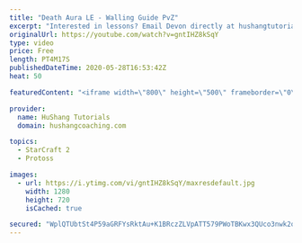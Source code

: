 ```yaml
---
title: "Death Aura LE - Walling Guide PvZ"
excerpt: "Interested in lessons? Email Devon directly at hushangtutorials@outlook.com ------------------------------------------------------------------------------------------------------- Want to support HuShang Tutorials directly? Patreon is a website where you can contribute a monthly donation that will help"
originalUrl: https://youtube.com/watch?v=gntIHZ8kSqY
type: video
price: Free
length: PT4M17S
publishedDateTime: 2020-05-28T16:53:42Z
heat: 50

featuredContent: "<iframe width=\"800\" height=\"500\" frameborder=\"0\" src=\"https://www.youtube.com/embed/gntIHZ8kSqY\" allow=\"accelerometer; autoplay; encrypted-media; gyroscope; picture-in-picture\" allowfullscreen></iframe>"

provider:
  name: HuShang Tutorials
  domain: hushangcoaching.com

topics:
  - StarCraft 2
  - Protoss

images:
  - url: https://i.ytimg.com/vi/gntIHZ8kSqY/maxresdefault.jpg
    width: 1280
    height: 720
    isCached: true

secured: "WplQTUbtSt4P59aGRFYsRktAu+K1BRczZLVpATT579PWoTBKwx3QUco3nwk2o0ZpOQ5DbveAcgh0lLziuB8G5PwZS/X+x6+rskX7FvjVL09ci5qtbP6fsMwTesPt8IhDylmq1RDkknfdwVl8PI+YVL352XFZHeRZPf8haNVgxFUafU3uEQwHwPTdocaKGGrQSmra66UjW6/aQCBmwQGHkMjWQ5eh6Hglgny/9HTqgi1F8jQ85LpZEV4XDuR91kLslaBx217/ktxv4fIJ+eTOhKvlj+FjOnQia46Eokjr5+O+HBJuqxMfIFiHceuXtXmrdQW2OltGnBSh8O52Uv4ONz6jb8f+hWY+aywamUk7RBycLaehRoX6O6SjKd9ALLWApkh5JHyBwx7F53xSl05biFtLADlPK2zlaWTC/z1Xl74=;7+gjfnYq2/dgO2yRwx19Yg=="
---
```


